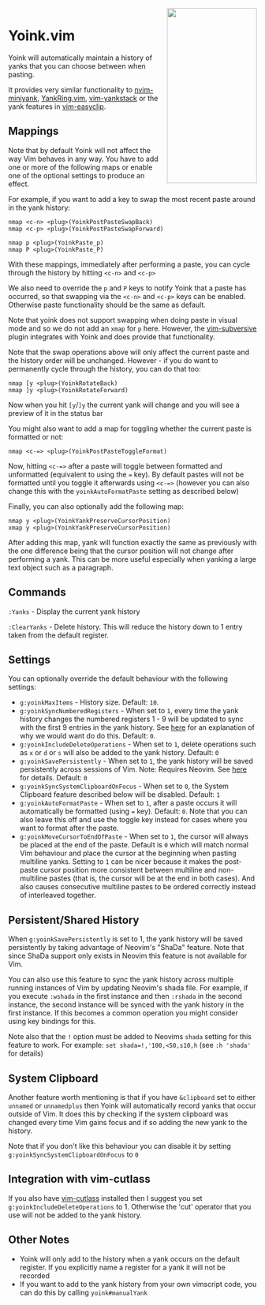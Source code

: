
<img align="right" width="182" height="355" src="https://i.imgur.com/o5nyLHm.png">

# Yoink.vim

Yoink will automatically maintain a history of yanks that you can choose between when pasting.

It provides very similar functionality to [nvim-miniyank](https://github.com/bfredl/nvim-miniyank), [YankRing.vim](https://github.com/vim-scripts/YankRing.vim), [vim-yankstack](https://github.com/maxbrunsfeld/vim-yankstack) or the yank features in [vim-easyclip](https://github.com/svermeulen/vim-easyclip).

## Mappings

Note that by default Yoink will not affect the way Vim behaves in any way.  You have to add one or more of the following maps or enable one of the optional settings to produce an effect.

For example, if you want to add a key to swap the most recent paste around in the yank history:

```viml
nmap <c-n> <plug>(YoinkPostPasteSwapBack)
nmap <c-p> <plug>(YoinkPostPasteSwapForward)

nmap p <plug>(YoinkPaste_p)
nmap P <plug>(YoinkPaste_P)
```

With these mappings, immediately after performing a paste, you can cycle through the history by hitting `<c-n>` and `<c-p>`

We also need to override the `p` and `P` keys to notify Yoink that a paste has occurred, so that swapping via the `<c-n>` and `<c-p>` keys can be enabled.  Otherwise paste functionality should be the same as default.

Note that yoink does not support swapping when doing paste in visual mode and so we do not add an `xmap` for `p` here.  However, the [vim-subversive](https://github.com/svermeulen/vim-subversive) plugin integrates with Yoink and does provide that functionality.

Note that the swap operations above will only affect the current paste and the history order will be unchanged.  However - if you do want to permanently cycle through the history, you can do that too:

```viml
nmap [y <plug>(YoinkRotateBack)
nmap ]y <plug>(YoinkRotateForward)
```

Now when you hit `[y`/`]y` the current yank will change and you will see a preview of it in the status bar

You might also want to add a map for toggling whether the current paste is formatted or not:

```viml
nmap <c-=> <plug>(YoinkPostPasteToggleFormat)
```

Now, hitting `<c-=>` after a paste will toggle between formatted and unformatted (equivalent to using the `=` key).  By default pastes will not be formatted until you toggle it afterwards using `<c-=>` (however you can also change this with the `yoinkAutoFormatPaste` setting as described below)

Finally, you can also optionally add the following map:

```viml
nmap y <plug>(YoinkYankPreserveCursorPosition)
xmap y <plug>(YoinkYankPreserveCursorPosition)
```

After adding this map, yank will function exactly the same as previously with the one difference being that the cursor position will not change after performing a yank.  This can be more useful especially when yanking a large text object such as a paragraph.

## Commands

`:Yanks` - Display the current yank history

`:ClearYanks` - Delete history.  This will reduce the history down to 1 entry taken from the default register.

## Settings

You can optionally override the default behaviour with the following settings:

- `g:yoinkMaxItems` - History size. Default: `10`.
- `g:yoinkSyncNumberedRegisters` - When set to `1`, every time the yank history changes the numbered registers 1 - 9 will be updated to sync with the first 9 entries in the yank history.  See [here](http://vimcasts.org/blog/2013/11/registers-the-good-the-bad-and-the-ugly-parts/) for an explanation of why we would want do do this. Default: `0`.
- `g:yoinkIncludeDeleteOperations` - When set to `1`, delete operations such as `x` or `d` or `s` will also be added to the yank history.  Default: `0`
- `g:yoinkSavePersistently` - When set to `1`, the yank history will be saved persistently across sessions of Vim.  Note: Requires Neovim.  See <a href="#shada-support">here</a> for details. Default: `0`
- `g:yoinkSyncSystemClipboardOnFocus` - When set to `0`, the System Clipboard feature described below will be disabled.  Default: `1`
- `g:yoinkAutoFormatPaste` - When set to `1`, after a paste occurs it will automatically be formatted (using `=` key).  Default: `0`.  Note that you can also leave this off and use the toggle key instead for cases where you want to format after the paste.
- `g:yoinkMoveCursorToEndOfPaste` - When set to `1`, the cursor will always be placed at the end of the paste.  Default is `0` which will match normal Vim behaviour and place the cursor at the beginning when pasting multiline yanks.  Setting to `1` can be nicer because it makes the post-paste cursor position more consistent between multiline and non-multiline pastes (that is, the cursor will be at the end in both cases).  And also causes consecutive multiline pastes to be ordered correctly instead of interleaved together.

## <a id="shada-support"></a>Persistent/Shared History

When `g:yoinkSavePersistently` is set to 1, the yank history will be saved persistently by taking advantage of Neovim's "ShaDa" feature.  Note that since ShaDa support only exists in Neovim this feature is not available for Vim.

You can also use this feature to sync the yank history across multiple running instances of Vim by updating Neovim's shada file.  For example, if you execute `:wshada` in the first instance and then `:rshada` in the second instance, the second instance will be synced with the yank history in the first instance.  If this becomes a common operation you might consider using key bindings for this.

Note also that the `!` option must be added to Neovims `shada` setting for this feature to work.  For example:  `set shada=!,'100,<50,s10,h` (see `:h 'shada'` for details)

## System Clipboard

Another feature worth mentioning is that if you have `&clipboard` set to either `unnamed` or `unnamedplus` then Yoink will automatically record yanks that occur outside of Vim.  It does this by checking if the system clipboard was changed every time Vim gains focus and if so adding the new yank to the history.

Note that if you don't like this behaviour you can disable it by setting `g:yoinkSyncSystemClipboardOnFocus` to `0`

## Integration with vim-cutlass

If you also have [vim-cutlass](https://github.com/svermeulen/vim-cutlass) installed then I suggest you set `g:yoinkIncludeDeleteOperations` to 1.  Otherwise the 'cut' operator that you use will not be added to the yank history.

## Other Notes

* Yoink will only add to the history when a yank occurs on the default register.  If you explicitly name a register for a yank it will not be recorded
* If you want to add to the yank history from your own vimscript code, you can do this by calling `yoink#manualYank`

